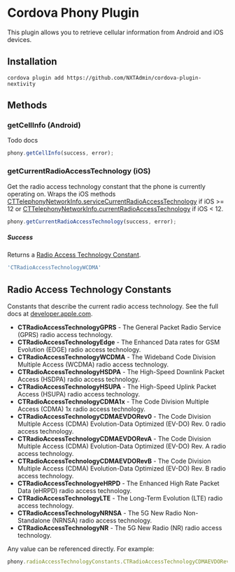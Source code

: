 # Cordova Phony Plugin
This plugin allows you to retrieve cellular information from Android and iOS
 devices.

## Installation ##
```cordova plugin add https://github.com/NXTAdmin/cordova-plugin-nextivity```

## Methods ##

### getCellInfo (Android) ###
Todo docs
```javascript
phony.getCellInfo(success, error);
```

### getCurrentRadioAccessTechnology (iOS) ###
Get the radio access technology constant that the phone is currently
 operating on. Wraps the iOS methods 
 [CTTelephonyNetworkInfo.serviceCurrentRadioAccessTechnology](https://developer.apple.com/documentation/coretelephony/cttelephonynetworkinfo/3024510-servicecurrentradioaccesstechnol) 
 if iOS >= 12 or 
 [CTTelephonyNetworkInfo.currentRadioAccessTechnology](https://developer.apple.com/documentation/coretelephony/cttelephonynetworkinfo/1616895-currentradioaccesstechnology)
 if iOS < 12.
```javascript
phony.getCurrentRadioAccessTechnology(success, error);
```
##### Success #####
Returns a [Radio Access Technology Constant](#radio-access-technology-constants).
```javascript
'CTRadioAccessTechnologyWCDMA'
```

## Radio Access Technology Constants ##
Constants that describe the current radio access technology. See the full
 docs at 
[developer.apple.com](https://developer.apple.com/documentation/coretelephony/cttelephonynetworkinfo/radio_access_technology_constants).

- **CTRadioAccessTechnologyGPRS** - The General Packet Radio Service (GPRS) radio
 access technology.
- **CTRadioAccessTechnologyEdge** - 
The Enhanced Data rates for GSM Evolution (EDGE) radio access technology.
- **CTRadioAccessTechnologyWCDMA** -
The Wideband Code Division Multiple Access (WCDMA) radio access technology.
- **CTRadioAccessTechnologyHSDPA** -
The High-Speed Downlink Packet Access (HSDPA) radio access technology.
- **CTRadioAccessTechnologyHSUPA** -
The High-Speed Uplink Packet Access (HSUPA) radio access technology.
- **CTRadioAccessTechnologyCDMA1x** -
The Code Division Multiple Access (CDMA) 1x radio access technology.
- **CTRadioAccessTechnologyCDMAEVDORev0** -
The Code Division Multiple Access (CDMA) Evolution-Data Optimized (EV-DO) Rev. 0 radio access technology.
- **CTRadioAccessTechnologyCDMAEVDORevA** -
The Code Division Multiple Access (CDMA) Evolution-Data Optimized (EV-DO) Rev. A radio access technology.
- **CTRadioAccessTechnologyCDMAEVDORevB** -
The Code Division Multiple Access (CDMA) Evolution-Data Optimized (EV-DO) Rev. B radio access technology.
- **CTRadioAccessTechnologyeHRPD** -
The Enhanced High Rate Packet Data (eHRPD) radio access technology.
- **CTRadioAccessTechnologyLTE** -
The Long-Term Evolution (LTE) radio access technology.
- **CTRadioAccessTechnologyNRNSA** -
The 5G New Radio Non-Standalone (NRNSA) radio access technology.
- **CTRadioAccessTechnologyNR** -
The 5G New Radio (NR) radio access technology.

Any value can be referenced directly. For example:
```javascript
phony.radioAccessTechnologyConstants.CTRadioAccessTechnologyCDMAEVDORevB
```
